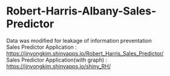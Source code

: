 # Robert-Harris-Albany-Sales-Predictor
Data was modified for leakage of information preventation  
Sales Predictor Application : https://jinyongkim.shinyapps.io/Robert_Harris_Sales_Predictor/  
Sales Predictor Application(with graph) : https://jinyongkim.shinyapps.io/shiny_RH/
